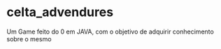 # celta_advendures
Um Game feito do 0 em JAVA, com o objetivo de adquirir conhecimento sobre o mesmo
